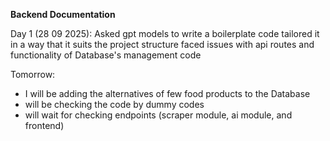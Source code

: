 **Backend Documentation**

Day 1 (28 09 2025):
Asked gpt models to write a boilerplate code
tailored it in a way that it suits the project structure
faced issues with api routes and functionality of Database's management code

Tomorrow:
* I will be adding the alternatives of few food products to the Database
* will be checking the code by dummy codes
* will wait for checking endpoints (scraper module, ai module, and frontend) 

